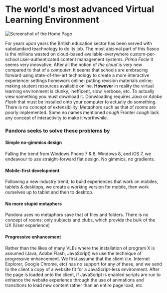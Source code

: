 The world's most advanced Virtual Learning Environment
===
![Screenshot of the Home Page](https://raw.github.com/HashanP/WHSB/master/public/screenshots/homepage.png)

For years upon years the British education sector has been served with substandard teachnology to do its job. The most abismal part of this fiasco is the millions wasted on cloud-based available-everywhere custom-per-school user-authenticated content management systems. *Prima Facie* it seems very innovative. After all the notion of *the cloud* is very new compared to that of a *computer*. It seems that schools are embracing forward using state-of-the-art technology to create a more interactive experience: settings homework online; putting revision materials online; making student resources available online. **However** in reality the virtual learning environment is clunky, inefficent, slow, verbose, etc. To actually view something you must download it. Donwloading requires *Java* or *Adobe Flash* that must be installed onto your computer to actually do something. There is no concept of extensibility. Metaphors such as that of *rooms* are poorly implemented. Some no names mentioned *cough* Fronter *cough* lack any concept of interactivity to make it worthwhile.  

### Pandora seeks to solve these problems by

#### Simple no-gimmics design
Falling the trend from Windows Phone 7 & 8, Windows 8, and iOS 7, we endeavour to use straight-forward flat design. No gimmics, no gradients.

#### Mobile-first development
Following a new industry trend, to build experiences that work on mobiles, tablets & desktops, we create a working version for mobile, then work ourselves up to tablet and then to desktop.

#### No more stupid metaphors
Pandora uses no metaphors save that of files and folders. There is no concept of rooms: only subjects and clubs, which provide the bulk of the UX (User experience)

#### Progressive enhancement
Rather than the likes of many VLEs where the installation of program X is assumed (Java, Adobe Flash, JavaScript) we use the technique of progressive enhancement. We first assume that the client (i.e. Internet Explorer, Google Chrome, etc) has no support for any of these, and we send to the client a copy of a website fit for a JavaScript-less environment. After the page is loaded onto the client, if JavaScript is enabled scripts are run to enhance the website experience through the use of animations and transitions to load new content rather than an entire page load, etc.
